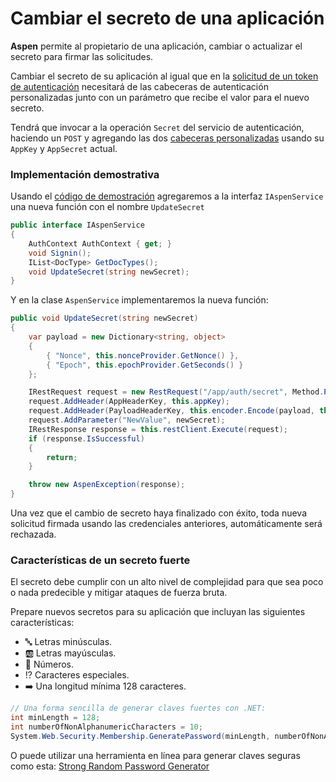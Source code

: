 # Cambiar el secreto de una aplicación

**Aspen** permite al propietario de una aplicación, cambiar o actualizar el secreto para firmar las solicitudes.

Cambiar el secreto de su aplicación al igual que en la [solicitud de un token de autenticación](JWT-Request.md) necesitará de las cabeceras de autenticación personalizadas junto con un parámetro que recibe el valor para el nuevo secreto.

Tendrá que invocar a la operación `Secret` del servicio de autenticación, haciendo un `POST` y agregando las dos [cabeceras personalizadas](JWT-Request.md#cabeceras-de-autenticacion-requeridas) usando su `AppKey` y `AppSecret` actual.

### Implementación demostrativa

Usando el [código de demostración](samples/docs/Demo.cs) agregaremos a la interfaz `IAspenService` una nueva función con el nombre `UpdateSecret`

```c#
public interface IAspenService
{
    AuthContext AuthContext { get; }
    void Signin();
    IList<DocType> GetDocTypes();
    void UpdateSecret(string newSecret);
}
```

Y en la clase `AspenService` implementaremos la nueva función:

```c#
public void UpdateSecret(string newSecret)
{
    var payload = new Dictionary<string, object>
    {
        { "Nonce", this.nonceProvider.GetNonce() },
        { "Epoch", this.epochProvider.GetSeconds() }
    };

    IRestRequest request = new RestRequest("/app/auth/secret", Method.POST);
    request.AddHeader(AppHeaderKey, this.appKey);
    request.AddHeader(PayloadHeaderKey, this.encoder.Encode(payload, this.appSecret));
    request.AddParameter("NewValue", newSecret);
    IRestResponse response = this.restClient.Execute(request);
    if (response.IsSuccessful)
    {
        return;
    }

    throw new AspenException(response);
}
```

Una vez que el cambio de secreto haya finalizado con éxito, toda nueva solicitud firmada usando las credenciales anteriores, automáticamente será rechazada.
 
### Características de un secreto fuerte
El secreto debe cumplir con un alto nivel de complejidad para que sea poco o nada predecible y mitigar ataques de fuerza bruta.

Prepare nuevos secretos para su aplicación que incluyan las siguientes características:

* :abc: Letras minúsculas.
* :ab: Letras mayúsculas.
* :1234: Números.
* :interrobang: Caracteres especiales.
* :arrow_right: Una longitud mínima 128 caracteres.

```c#
// Una forma sencilla de generar claves fuertes con .NET:
int minLength = 128;
int numberOfNonAlphanumericCharacters = 10;
System.Web.Security.Membership.GeneratePassword(minLength, numberOfNonAlphanumericCharacters);
```

O puede utilizar una herramienta en línea para generar claves seguras como esta: [Strong Random Password Generator](https://passwordsgenerator.net/)

